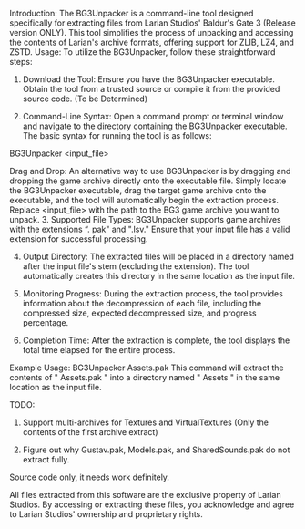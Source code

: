 Introduction: 
The BG3Unpacker is a command-line tool designed specifically for extracting files from Larian Studios' Baldur's Gate 3 (Release version ONLY). This tool simplifies the process of unpacking and accessing the contents of Larian's archive formats, offering support for ZLIB, LZ4, and ZSTD.
Usage: To utilize the BG3Unpacker, follow these straightforward steps:
1.	Download the Tool: Ensure you have the BG3Unpacker executable. Obtain the tool from a trusted source or compile it from the provided source code. (To be Determined)
   
3.	Command-Line Syntax: Open a command prompt or terminal window and navigate to the directory containing the BG3Unpacker executable. The basic syntax for running the tool is as follows:
   
BG3Unpacker <input_file>

Drag and Drop:
An alternative way to use BG3Unpacker is by dragging and dropping the game archive directly onto the executable file. Simply locate the BG3Unpacker executable, drag the target game archive onto the executable, and the tool will automatically begin the extraction process.
Replace <input_file> with the path to the BG3 game archive you want to unpack.
3.	Supported File Types: BG3Unpacker supports game archives with the extensions “. pak" and ".lsv." Ensure that your input file has a valid extension for successful processing.

4.	Output Directory: The extracted files will be placed in a directory named after the input file's stem (excluding the extension). The tool automatically creates this directory in the same location as the input file.
   
6.	Monitoring Progress: During the extraction process, the tool provides information about the decompression of each file, including the compressed size, expected decompressed size, and progress percentage.
   
8.	Completion Time: After the extraction is complete, the tool displays the total time elapsed for the entire process.
   

Example Usage:
BG3Unpacker Assets.pak 
This command will extract the contents of " Assets.pak " into a directory named " Assets " in the same location as the input file.

TODO:
1.	Support multi-archives for Textures and VirtualTextures (Only the contents of the first archive extract)
   
3.	Figure out why Gustav.pak, Models.pak, and SharedSounds.pak do not extract fully.

Source code only, it needs work definitely.



All files extracted from this software are the exclusive property of Larian Studios.
By accessing or extracting these files, you acknowledge and agree to Larian Studios' ownership and proprietary rights.
